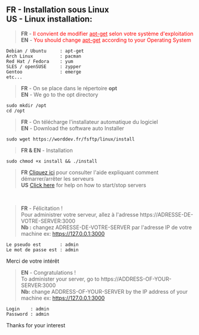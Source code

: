 <h2>
<b>FR</b> - Installation sous Linux<br>
<b>US</b> - Linux installation:
</h2>

> <b>FR</b> - <font color="red">Il convient de modifier <u>apt-get</u> selon votre syst&egrave;me d\'exploitation</font><br>
> <b>EN</b> - <font color="red">You should change <u>apt-get</u> according to your Operating System</font>

```
Debian / Ubuntu     : apt-get
Arch Linux          : pacman
Red Hat / Fedora    : yum
SLES / openSUSE     : zypper
Gentoo              : emerge
etc...
```

> <b>FR</b> - On se place dans le r&eacute;pertoire <b>opt</b><br>
> <b>EN</b> - We go to the opt directory
```
sudo mkdir /opt
cd /opt
```
> <b>FR</b> - On t&eacute;l&eacute;charge l'installateur automatique du logiciel<br>
> <b>EN</b> - Download the software auto Installer
```
sudo wget https://worddev.fr/fsftp/linux/install
```

> <b>FR & EN</b> - Installation<br>
```
sudo chmod +x install && ./install

```

> <b>FR</b> <a href="AIDE.md">Cliquez ici</a> pour consulter l'aide expliquant comment démarrer/arrêter les serveurs<br>
> <b>US</b> <a href="HELP.md">Click here</a> for help on how to start/stop servers

<br>

> <b>FR</b> - F&eacute;licitation !<br>
Pour administrer votre serveur, allez à l'adresse https://ADRESSE-DE-VOTRE-SERVER:3000<br>
<b>Nb :</b> changez ADRESSE-DE-VOTRE-SERVER par l\'adresse IP de votre machine ex: https://127.0.0.1:3000<br>
```
Le pseudo est       : admin
Le mot de passe est : admin
```

Merci de votre int&eacute;rêt<br>

> <b>EN</b> - Congratulations !<br>
To administer your server, go to https://ADDRESS-OF-YOUR-SERVER:3000<br>
<b>Nb:</b> change ADDRESS-OF-YOUR-SERVER by the IP address of your machine ex: https://127.0.0.1:3000<br>
```
Login    : admin
Password : admin
```

Thanks for your interest

